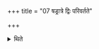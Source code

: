 +++
title = "07 षड्रात्रे द्विः परिवर्तते"

+++

<details><summary>थिते</summary>

षड्रात्रे द्विः परिवर्तते ७
</details>

